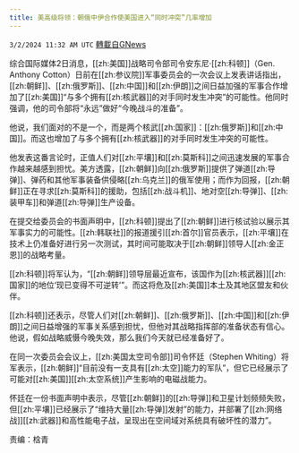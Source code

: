 ```yaml
---
title: 美高级将领：朝俄中伊合作使美国进入“同时冲突”几率增加
---
```

`3/2/2024 11:32 AM UTC` [轉載自GNews](https://gnews.org/articles/2359634)

综合国际媒体2日消息，[[zh:美国]]战略司令部司令安东尼·[[zh:科顿]]（Gen. Anthony Cotton）日前在[[zh:参议院]]军事委员会的一次会议上发表讲话指出，[[zh:朝鲜]]、[[zh:俄罗斯]]、[[zh:中国]]和[[zh:伊朗]]之间日益加强的军事合作增加了[[zh:美国]]“与多个拥有[[zh:核武器]]的对手同时发生冲突”的可能性。他同时强调，他的司令部将“永远”做好“今晚战斗的准备”。

他说，我们面对的不是一个，而是两个核武[[zh:国家]]：[[zh:俄罗斯]]和[[zh:中国]]。而这也增加了与多个拥有[[zh:核武器]]的对手同时发生冲突的可能性。

他发表这番言论时，正值人们对[[zh:平壤]]和[[zh:莫斯科]]之间迅速发展的军事合作越来越感到担忧。美方透露，[[zh:朝鲜]]向[[zh:俄罗斯]]提供了弹道[[zh:导弹]]、弹药和其他军事装备供侵略[[zh:乌克兰]]的俄军使用；而作为回报，[[zh:朝鲜]]正在寻求[[zh:莫斯科]]的援助，包括[[zh:战斗机]]、地对空[[zh:导弹]]、[[zh:装甲车]]和弹道[[zh:导弹]]生产设备。

在提交给委员会的书面声明中，[[zh:科顿]]提出了[[zh:朝鲜]]进行核试验以展示其军事实力的可能性。[[zh:韩联社]]的报道援引[[zh:首尔]]官员表示，[[zh:平壤]]在技术上仍准备好进行另一次测试，其时间可能取决于[[zh:朝鲜]]领导人[[zh:金正恩]]的战略考量。

[[zh:科顿]]将军认为，“[[zh:朝鲜]]领导层最近宣布，该国作为[[zh:核武器]][[zh:国家]]的地位‘现已变得不可逆转’”。而这将危及[[zh:美国]]本土及其地区盟友和伙伴。

[[zh:科顿]]还表示，尽管人们对[[zh:朝鲜]]、[[zh:俄罗斯]]、[[zh:中国]]和[[zh:伊朗]]之间日益增强的军事关系感到担忧，但他对其战略指挥部的准备状态有信心。他说，假如战略威慑今晚失效，那么我们今天就已经准备好了。

在同一次委员会会议上，[[zh:美国太空司令部]]司令怀廷（Stephen Whiting）将军表示，[[zh:朝鲜]]“目前没有一支具有[[zh:太空]]能力的军队”，但它已经展示了可能对[[zh:美国]][[zh:太空系统]]产生影响的电磁战能力。

怀廷在一份书面声明中表示，尽管[[zh:朝鲜]]的[[zh:导弹]]和卫星计划频频失败，但[[zh:平壤]]已经展示了“维持大量[[zh:导弹]]发射”的能力，并部署了[[zh:网络战]][[zh:武器]]和高性能电子战，呈现出在空间域对系统具有破坏性的潜力”。

责编：梒青
